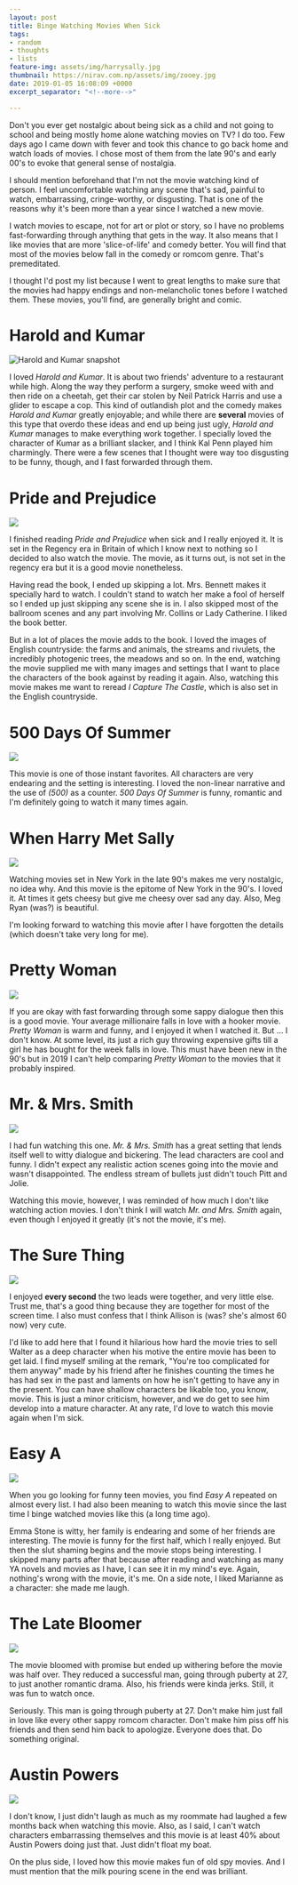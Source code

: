 ```yaml
---
layout: post
title: Binge Watching Movies When Sick
tags:
- random
- thoughts
- lists
feature-img: assets/img/harrysally.jpg
thumbnail: https://nirav.com.np/assets/img/zooey.jpg
date: 2019-01-05 16:08:09 +0000
excerpt_separator: "<!--more-->"

---
```

Don't you ever get nostalgic about being sick as a child and not going to school and being mostly home alone  watching movies on TV? I do too. Few days ago I came down with fever and took this chance to go back home and watch loads of movies. I chose most of them from the late 90's and early 00's to evoke that general sense of nostalgia.

<!--more-->

I should mention beforehand that I'm not the movie watching kind of person. I feel uncomfortable watching any scene that's sad, painful to watch, embarrassing, cringe-worthy, or disgusting. That is one of the reasons why it's been more than a year since I watched a new movie.

I watch movies to escape, not for art or plot or story, so I have no problems fast-forwarding through anything that gets in the way. It also means that I like movies that are more 'slice-of-life' and comedy better. You will find that most of the movies below fall in the comedy or romcom genre. That's premeditated.

I thought I'd post my list because I went to great lengths to make sure that the movies had happy endings and non-melancholic tones before I watched them. These movies, you'll find, are generally bright and comic.

# Harold and Kumar

![](https://nirav.com.np/assets/img/haroldkumar.jpg "Harold and Kumar snapshot")

I loved _Harold and Kumar_. It is about two friends' adventure to a restaurant while high. Along the way they perform a surgery, smoke weed with and then ride on a cheetah, get their car stolen by Neil Patrick Harris and use a glider to escape a cop. This kind of outlandish plot and the comedy makes _Harold and Kumar_ greatly enjoyable; and while there are **several** movies of this type that overdo these ideas and end up being just ugly, _Harold and Kumar_ manages to make everything work together. I specially loved the character of Kumar as a brilliant slacker, and I think Kal Penn played him charmingly. There were a few scenes that I thought were way too disgusting to be funny, though, and I fast forwarded through them.

# Pride and Prejudice

![](https://nirav.com.np/assets/img/prideprejudice.jpg)

I finished reading _Pride and Prejudice_ when sick and I really enjoyed it. It is set in the Regency era in Britain of which I know next to nothing so I decided to also watch the movie. The movie, as it turns out, is not set in the regency era but it is a good movie nonetheless.

Having read the book, I ended up skipping a lot. Mrs. Bennett makes it specially hard to watch. I couldn't stand to watch her make a fool of herself so I ended up just skipping any scene she is in. I also skipped most of the ballroom scenes and any part involving Mr. Collins or Lady Catherine. I liked the book better.

But in a lot of places the movie adds to the book. I loved the images of English countryside: the farms and animals, the streams and rivulets, the incredibly photogenic trees, the meadows and so on. In the end, watching the movie supplied me with many images and settings that I want to place the characters of the book against by reading it again. Also, watching this movie makes me want to reread _I Capture The Castle_, which is also set in the English countryside.

# 500 Days Of Summer

![](https://nirav.com.np/assets/img/500-summer.jpg)

This movie is one of those instant favorites. All characters are very endearing and the setting is interesting. I loved the non-linear narrative and the use of _(500)_ as a counter. _500 Days Of Summer_ is funny, romantic and I'm definitely going to watch it many times again.

# When Harry Met Sally

![](https://nirav.com.np/assets/img/harrysally2.jpg)

Watching movies set in New York in the late 90's makes me very nostalgic, no idea why. And this movie is the epitome of New York in the 90's. I loved it. At times it gets cheesy but give me cheesy over sad any day. Also, Meg Ryan (was?) is beautiful.

I'm looking forward to watching this movie after I have forgotten the details (which doesn't take very long for me).

# Pretty Woman

![](https://nirav.com.np/assets/img/pretty-woman.jpeg)

If you are okay with fast forwarding through some sappy dialogue then this is a good movie. Your average millionaire falls in love with a hooker movie. _Pretty Woman_ is warm and funny, and I enjoyed it when I watched it. But ... I don't know. At some level, its just a rich guy throwing expensive gifts till a girl he has bought for the week falls in love. This must have been new in the 90's but in 2019 I can't help comparing _Pretty Woman_ to the movies that it probably inspired.

# Mr. & Mrs. Smith

![](https://nirav.com.np/assets/img/mrmrs.jpg)

I had fun watching this one. _Mr. & Mrs. Smith_ has a great setting that lends itself well to witty dialogue and bickering. The lead characters are cool and funny. I didn't expect any realistic action scenes going into the movie and wasn't disappointed. The endless stream of bullets just didn't touch Pitt and Jolie.

Watching this movie, however, I was reminded of how much I don't like watching action movies. I don't think I will watch _Mr. and Mrs. Smith_ again, even though I enjoyed it greatly (it's not the movie, it's me).

# The Sure Thing

![](https://nirav.com.np/assets/img/surething.jpg)

I enjoyed **every second** the two leads were together, and very little else. Trust me, that's a good thing because they are together for most of the screen time. I also must confess that I think Allison is (was? she's almost 60 now) very cute.

I'd like to add here that I found it hilarious how hard the movie tries to sell Walter as a deep character when his motive the entire movie has been to get laid. I find myself smiling at the remark, "You're too complicated for them anyway" made by his friend after he finishes counting the times he has had sex in the past and laments on how he isn't getting to have any in the present. You can have shallow characters be likable too, you know, movie. This is just a minor criticism, however, and we do get to see him develop into a mature character. At any rate, I'd love to watch this movie again when I'm sick.

# Easy A

![](https://nirav.com.np/assets/img/maxresdefault.jpg)

When you go looking for funny teen movies, you find _Easy A_ repeated on almost every list. I had also been meaning to watch this movie since the last time I binge watched movies like this (a long time ago).

Emma Stone is witty, her family is endearing and some of her friends are interesting. The movie is funny for the first half, which I really enjoyed. But then the slut shaming begins and the movie stops being interesting. I skipped many parts after that because after reading and watching as many YA novels and movies as I have, I can see it in my mind's eye. Again, nothing's wrong with the movie, it's me. On a side note, I liked Marianne as a character: she made me laugh.

# The Late Bloomer

![](https://nirav.com.np/assets/img/the-late-bloomer.jpg)

The movie bloomed with promise but ended up withering before the movie was half over. They reduced a successful man, going through puberty at 27, to just another romantic drama. Also, his friends were kinda jerks. Still, it was fun to watch once.

Seriously. This man is going through puberty at 27. Don't make him just fall in love like every other sappy romcom character. Don't make him piss off his friends and then send him back to apologize. Everyone does that. Do something original.

# Austin Powers

![](https://nirav.com.np/assets/img/austin-powers.jpg)

I don't know, I just didn't laugh as much as my roommate had laughed a few months back when watching this movie. Also, as I said, I can't watch characters embarrassing themselves and this movie is at least 40% about Austin Powers doing just that. Just didn't float my boat.

On the plus side, I loved how this movie makes fun of old spy movies. And I must mention that the milk pouring scene in the end was brilliant.